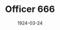 ---
title: Officer 666
date: 1924-03-24
opening_date: 1924-03-24
closing_date:
layout: productions
playbill:
Theatre: Theatre Jacksonville
cast:
- Ryan:
  - Charles Johnston
- Alfred Wilson:
  - E.S. Beauchamp-Nobbs
- Sadie Small:
  - Elizabeth Meacham
- Travers Gladwin:
  - Francis Greenwood
- Police Captain Stone:
  - Frank Dearing
- Mrs. Burton:
  - Gertrude F. Jacobi
- Kearney:
  - Gordon McCauley
- Whitney Barnes:
  - J.B. Lucy
- Michael Philan:
  - J.C. Brown
- Patrolman:
  - M. Claude Kennedy
- Watkins:
  - Marshall Yenawine
- Helen Burton:
  - Marye Rankin
- Bateato:
  - Ted Silber
crew:
- Director:
  - Harrison Gibbs Prentice
- Scene Arrangement:
  - Mrs. Fred Mullikin
  - Mrs. Lee Guest
---